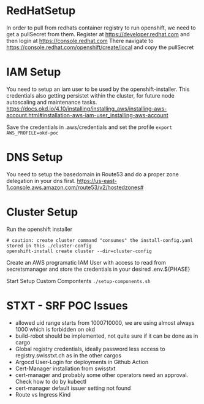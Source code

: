 # RedHatSetup
In order to pull from redhats container registry to run openshift, we need to get a pullSecret from them.
Register at https://developer.redhat.com and then login at https://console.redhat.com
There navigate to https://console.redhat.com/openshift/create/local and copy the pullSecret

# IAM Setup
You need to setup an iam user to be used by the openshift-installer. This credentials also getting persistet within the cluster, for future node autoscaling and maintenance tasks.
https://docs.okd.io/4.10/installing/installing_aws/installing-aws-account.html#installation-aws-iam-user_installing-aws-account

Save the credentials in .aws/credentials and set the profile
```export AWS_PROFILE=okd-poc```

# DNS Setup
You need to setup the basedomain in Route53 and do a proper zone delegation in your dns first.
https://us-east-1.console.aws.amazon.com/route53/v2/hostedzones#


# Cluster Setup
Run the openshift installer
```
# caution: create cluster command "consumes" the install-config.yaml stored in this ./cluster-config
openshift-install create cluster --dir=cluster-config
```

Create an AWS programatic IAM User with access to read from secretsmanager and store the credentials in your desired .env.${PHASE}

Start Setup Custom Compontents
```./setup-components.sh```


# STXT - SRF POC Issues
- allowed uid range starts from 1000710000, we are using almost always 1000 which is forbidden on okd
- build-robot should be implemented, not quite sure if it can be done as in cargo
- Global registry credentials, ideally password less access to registry.swisstxt.ch as in the other cargos
- Argocd User-Login for deployments in Github Action
- Cert-Manager installation from swisstxt
- cert-manager and probably some other operators need an approval. Check how to do by kubectl
- cert-manager default issuer setting not found
- Route vs Ingress Kind